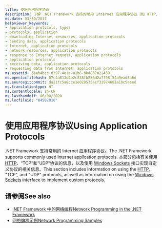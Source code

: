 ```yaml
---
title: 使用应用程序协议
description: 了解 .NET Framework 支持的常用 Internet 应用程序协议（如 HTTP、TCP、UDP），并实现自定义协议。
ms.date: 03/30/2017
helpviewer_keywords:
- application protocols, types
- protocols, application
- downloading Internet resources, application protocols
- sending data, application protocols
- Internet, application protocols
- network resources, application protocols
- response to Internet request, application protocols
- application protocols
- receiving data, application protocols
- requesting data from Internet, application protocols
ms.assetid: 3aab4bcc-8397-4e1a-a1b6-bbd837a21430
ms.openlocfilehash: 07c4a813d4e2c838fb236d2a7798f54a9ead3a6d
ms.sourcegitcommit: da21fc5a8cce1e028575acf31974681a1bc5aeed
ms.translationtype: HT
ms.contentlocale: zh-CN
ms.lasthandoff: 06/08/2020
ms.locfileid: "84502010"
---
```

# <a name="using-application-protocols"></a><span data-ttu-id="b774b-103">使用应用程序协议</span><span class="sxs-lookup"><span data-stu-id="b774b-103">Using Application Protocols</span></span>
<span data-ttu-id="b774b-104">.NET Framework 支持常用的 Internet 应用程序协议。</span><span class="sxs-lookup"><span data-stu-id="b774b-104">The .NET Framework supports commonly used Internet application protocols.</span></span> <span data-ttu-id="b774b-105">本部分包括有关使用 [HTTP](http.md)、“TCP”和“UDP”协议的信息，以及使用 [Windows Sockets](sockets.md) 接口实现自定义协议的相关信息。</span><span class="sxs-lookup"><span data-stu-id="b774b-105">This section includes information on using the [HTTP](http.md), "TCP", and "UDP" protocols, as well as information on using the [Windows Sockets](sockets.md) interface to implement custom protocols.</span></span>  
  
## <a name="see-also"></a><span data-ttu-id="b774b-106">请参阅</span><span class="sxs-lookup"><span data-stu-id="b774b-106">See also</span></span>

- [<span data-ttu-id="b774b-107">.NET Framework 中的网络编程</span><span class="sxs-lookup"><span data-stu-id="b774b-107">Network Programming in the .NET Framework</span></span>](index.md)
- [<span data-ttu-id="b774b-108">网络编程示例</span><span class="sxs-lookup"><span data-stu-id="b774b-108">Network Programming Samples</span></span>](network-programming-samples.md)

